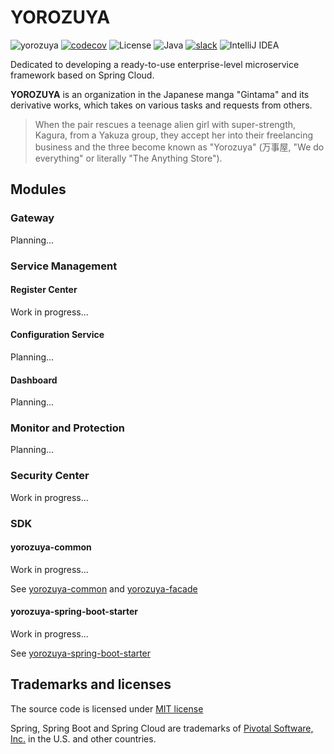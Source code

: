 # YOROZUYA

![yorozuya](https://github.com/ksewen/yorozuya/actions/workflows/ci.yml/badge.svg)
[![codecov](https://codecov.io/gh/ksewen/yorozuya/graph/badge.svg?token=2XFYUXFB3X)](https://codecov.io/gh/ksewen/yorozuya)
![License](https://img.shields.io/badge/License-MIT-blue.svg)
![Java](https://img.shields.io/badge/Java-17-blue.svg)
[![slack](https://img.shields.io/badge/slack-yorozuya-brightgreen.svg?logo=slack)](https://join.slack.com/t/yorozuya-z8y6384/shared_invite/zt-22y8fv2hd-0veY3zZjpgjeEFFqwWkTiw)
![IntelliJ IDEA](https://img.shields.io/badge/IntelliJIDEA-000000.svg?logo=intellij-idea&logoColor=white)

Dedicated to developing a ready-to-use enterprise-level microservice framework based on Spring Cloud.

**YOROZUYA** is an organization in the Japanese manga "Gintama" and its derivative works, which takes on various tasks
and requests from others.
> When the pair rescues a teenage alien girl with super-strength, Kagura, from a Yakuza group, they accept her into
> their freelancing business and the three become known as "Yorozuya" (万事屋, "We do everything" or literally "The
> Anything Store").

## Modules

### Gateway

Planning...

### Service Management

#### Register Center

Work in progress...

#### Configuration Service

Planning...

#### Dashboard

Planning...

### Monitor and Protection

Planning...

### Security Center

Work in progress...

### SDK

#### yorozuya-common

Work in progress...

See [yorozuya-common](./yorozuya-common/README.md) and [yorozuya-facade](./yorozuya-facade)

#### yorozuya-spring-boot-starter

Work in progress...

See [yorozuya-spring-boot-starter](./yorozuya-spring-boot-starter/README.md)

## Trademarks and licenses

The source code is licensed under [MIT license](https://opensource.org/license/mit/)

Spring, Spring Boot and Spring Cloud are trademarks of [Pivotal Software, Inc.](https://tanzu.vmware.com/) in the U.S.
and other countries.
